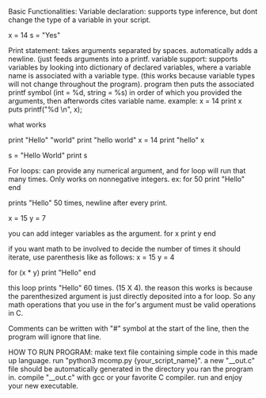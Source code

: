 Basic Functionalities:
Variable declaration:
supports type inference, but dont change the type of a variable in your script.

x = 14
s = "Yes"

Print statement:
takes arguments separated by spaces. automatically adds a newline. (just feeds arguments into a printf.
variable support: supports variables by looking into dictionary of declared variables, where a variable name is associated with a variable type.
(this works because variable types will not change throughout the program).
program then puts the associated printf symbol (int = %d, string = %s) in order of which you provided the arguments, then afterwords cites variable name.
example:
x = 14
print x
puts printf("%d \n", x);

what works

print "Hello" "world"
print "hello world"
x = 14
print "hello" x

s = "Hello World"
print s


For loops:
can provide any numerical argument, and for loop will run that many times. Only works on nonnegative integers.
ex:
for 50
  print "Hello"
end

prints "Hello" 50 times, newline after every print.

x = 15
y = 7

you can add integer variables as the argument.
for x
  print y
end


if you want math to be involved to decide the number of times it should iterate, use parenthesis like as follows:
x = 15
y = 4

for (x * y)
  print "Hello"
end

this loop prints "Hello" 60 times. (15 X 4).
the reason this works is because the parenthesized argument is just directly deposited into a for loop. So any math operations that you use in the for's argument must be valid operations in C.

Comments can be written with "#" symbol at the start of the line, then the program will ignore that line.


HOW TO RUN PROGRAM:
make text file containing simple code in this made up language.
run "python3 mcomp.py {your_script_name}".
a new "__out.c" file should be automatically generated in the directory you ran the program in.
compile "__out.c" with gcc or your favorite C compiler.
run and enjoy your new executable.
